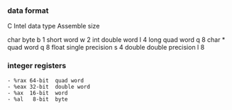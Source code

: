 ### data format


C	Intel data type	    Assemble		size

char	byte			b		1
short	word			w		2
int 	double word		l		4
long 	quad word		q		8
char *	quad word		q		8
float 	single precision	s		4
double	double precision	l		8


### integer registers

    - %rax 64-bit  quad word
    - %eax 32-bit  double word
    - %ax  16-bit  word
    - %al   8-bit  byte


